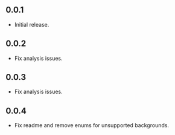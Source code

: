 ## 0.0.1

* Initial release.

## 0.0.2

* Fix analysis issues.

## 0.0.3

* Fix analysis issues.

## 0.0.4

* Fix readme and remove enums for unsupported backgrounds.

